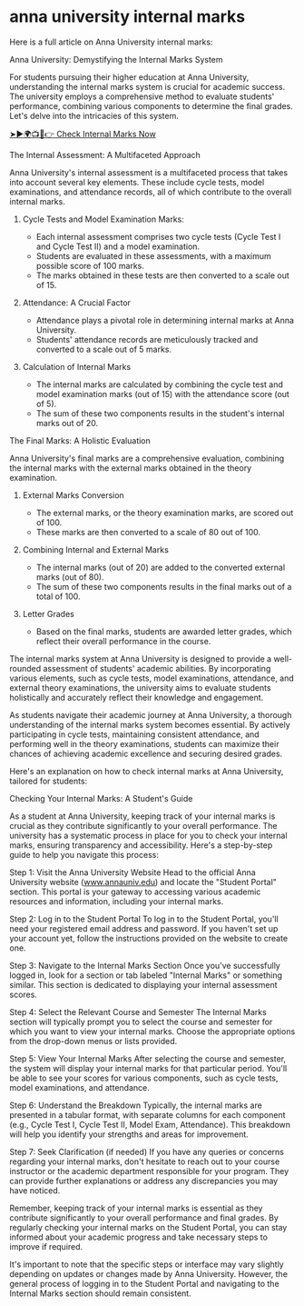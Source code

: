# anna university internal marks
Here is a full article on Anna University internal marks:

Anna University: Demystifying the Internal Marks System

For students pursuing their higher education at Anna University, understanding the internal marks system is crucial for academic success. The university employs a comprehensive method to evaluate students' performance, combining various components to determine the final grades. Let's delve into the intricacies of this system.

<a href="https://coe1.annauniv.edu/">➤►🌍📺📱👉 Check Internal Marks Now</a>

The Internal Assessment: A Multifaceted Approach

Anna University's internal assessment is a multifaceted process that takes into account several key elements. These include cycle tests, model examinations, and attendance records, all of which contribute to the overall internal marks.

1. Cycle Tests and Model Examination Marks:
   - Each internal assessment comprises two cycle tests (Cycle Test I and Cycle Test II) and a model examination.
   - Students are evaluated in these assessments, with a maximum possible score of 100 marks.
   - The marks obtained in these tests are then converted to a scale out of 15.

2. Attendance: A Crucial Factor
   - Attendance plays a pivotal role in determining internal marks at Anna University.
   - Students' attendance records are meticulously tracked and converted to a scale out of 5 marks.

3. Calculation of Internal Marks
   - The internal marks are calculated by combining the cycle test and model examination marks (out of 15) with the attendance score (out of 5).
   - The sum of these two components results in the student's internal marks out of 20.

The Final Marks: A Holistic Evaluation

Anna University's final marks are a comprehensive evaluation, combining the internal marks with the external marks obtained in the theory examination.

1. External Marks Conversion
   - The external marks, or the theory examination marks, are scored out of 100.
   - These marks are then converted to a scale of 80 out of 100.

2. Combining Internal and External Marks
   - The internal marks (out of 20) are added to the converted external marks (out of 80).
   - The sum of these two components results in the final marks out of a total of 100.

3. Letter Grades
   - Based on the final marks, students are awarded letter grades, which reflect their overall performance in the course.

The internal marks system at Anna University is designed to provide a well-rounded assessment of students' academic abilities. By incorporating various elements, such as cycle tests, model examinations, attendance, and external theory examinations, the university aims to evaluate students holistically and accurately reflect their knowledge and engagement.

As students navigate their academic journey at Anna University, a thorough understanding of the internal marks system becomes essential. By actively participating in cycle tests, maintaining consistent attendance, and performing well in the theory examinations, students can maximize their chances of achieving academic excellence and securing desired grades.

Here's an explanation on how to check internal marks at Anna University, tailored for students:

Checking Your Internal Marks: A Student's Guide

As a student at Anna University, keeping track of your internal marks is crucial as they contribute significantly to your overall performance. The university has a systematic process in place for you to check your internal marks, ensuring transparency and accessibility. Here's a step-by-step guide to help you navigate this process:

Step 1: Visit the Anna University Website
Head to the official Anna University website (www.annauniv.edu) and locate the "Student Portal" section. This portal is your gateway to accessing various academic resources and information, including your internal marks.

Step 2: Log in to the Student Portal
To log in to the Student Portal, you'll need your registered email address and password. If you haven't set up your account yet, follow the instructions provided on the website to create one.

Step 3: Navigate to the Internal Marks Section
Once you've successfully logged in, look for a section or tab labeled "Internal Marks" or something similar. This section is dedicated to displaying your internal assessment scores.

Step 4: Select the Relevant Course and Semester
The Internal Marks section will typically prompt you to select the course and semester for which you want to view your internal marks. Choose the appropriate options from the drop-down menus or lists provided.

Step 5: View Your Internal Marks
After selecting the course and semester, the system will display your internal marks for that particular period. You'll be able to see your scores for various components, such as cycle tests, model examinations, and attendance.

Step 6: Understand the Breakdown
Typically, the internal marks are presented in a tabular format, with separate columns for each component (e.g., Cycle Test I, Cycle Test II, Model Exam, Attendance). This breakdown will help you identify your strengths and areas for improvement.

Step 7: Seek Clarification (if needed)
If you have any queries or concerns regarding your internal marks, don't hesitate to reach out to your course instructor or the academic department responsible for your program. They can provide further explanations or address any discrepancies you may have noticed.

Remember, keeping track of your internal marks is essential as they contribute significantly to your overall performance and final grades. By regularly checking your internal marks on the Student Portal, you can stay informed about your academic progress and take necessary steps to improve if required.

It's important to note that the specific steps or interface may vary slightly depending on updates or changes made by Anna University. However, the general process of logging in to the Student Portal and navigating to the Internal Marks section should remain consistent.
